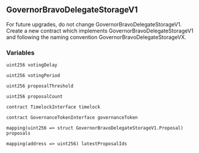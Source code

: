 ## GovernorBravoDelegateStorageV1

For future upgrades, do not change GovernorBravoDelegateStorageV1. Create a new
contract which implements GovernorBravoDelegateStorageV1 and following the naming convention
GovernorBravoDelegateStorageVX.



### Variables
```solidity
uint256 votingDelay
```

```solidity
uint256 votingPeriod
```

```solidity
uint256 proposalThreshold
```

```solidity
uint256 proposalCount
```

```solidity
contract TimelockInterface timelock
```

```solidity
contract GovernanceTokenInterface governanceToken
```

```solidity
mapping(uint256 => struct GovernorBravoDelegateStorageV1.Proposal) proposals
```

```solidity
mapping(address => uint256) latestProposalIds
```



